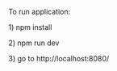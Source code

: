 To run application:

<p>1) npm install</p>
<p>2) npm run dev</p>
<p>3) go to http://localhost:8080/</p>
